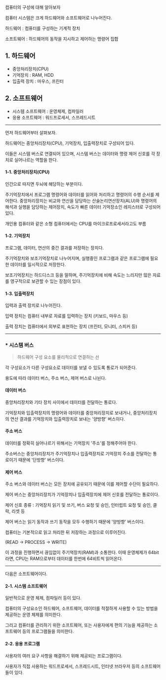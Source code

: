 컴퓨터의 구성에 대해 알아보자

컴퓨터 시스템은 크게 하드웨어와 소프트웨어로 나누어진다.

하드웨어 : 컴퓨터를 구성하는 기계적 장치

소프트웨어 : 하드웨어의 동작을 지시하고 제어하는 명령어 집합

## 1. 하드웨어
- 중앙처리장치(CPU)
- 기억장치 : RAM, HDD
- 입출력 장치 : 마우스, 프린터

## 2. 소프트웨어
- 시스템 소프트웨어 : 운영체제, 컴파일러
- 응용 소프트웨어 : 워드프로세서, 스프레드시트
 
***
먼저 하드웨어부터 살펴보자.

하드웨어는 중앙처리장치(CPU), 기억장치, 입출력장치로 구성되어 있다.

이들은 시스템 버스로 연결되어 있으며, 시스템 버스는 데이터와 명령 제어 신호를 각 장치로 실어나르는 역할을 한다.

 

#### 1-1. 중앙처리장치(CPU)
인간으로 따지면 두뇌에 해당하는 부분이다.

주기억장치에서 프로그램 명령어와 데이터를 읽어와 처리하고 명령어의 수행 순서를 제어한다. 중앙처리장치는 비교와 연산을 담당하는 산술논리연산장치(ALU)와 명령어의 해석과 실행을 담당하는 제어장치, 속도가 빠른 데이터 기억장소인 레지스터로 구성되어있다.

개인용 컴퓨터와 같은 소형 컴퓨터에서는 CPU를 마이크로프로세서라고도 부름


#### 1-2. 기억장치
프로그램, 데이터, 연산의 중간 결과를 저장하는 장치다.

주기억장치와 보조기억장치로 나누어지며, 실행중인 프로그램과 같은 프로그램에 필요한 데이터를 일시적으로 저장한다.

보조기억장치는 하드디스크 등을 말하며, 주기억장치에 비해 속도는 느리지만 많은 자료를 영구적으로 보관할 수 있는 장점이 있다.


#### 1-3. 입출력장치
입력과 출력 장치로 나누어진다.

입력 장치는 컴퓨터 내부로 자료를 입력하는 장치 (키보드, 마우스 등)

출력 장치는 컴퓨터에서 외부로 표현하는 장치 (프린터, 모니터, 스피커 등)

***
### * 시스템 버스
> 하드웨어 구성 요소를 물리적으로 연결하는 선

각 구성요소가 다른 구성요소로 데이터를 보낼 수 있도록 통로가 되어준다.

용도에 따라 데이터 버스, 주소 버스, 제어 버스로 나뉜다.


#### 데이터 버스
중앙처리장치와 기타 장치 사이에서 데이터를 전달하는 통로다.

기억장치와 입출력장치의 명령어와 데이터를 중앙처리장치로 보내거나, 중앙처리장치의 연산 결과를 기억장치와 입출력장치로 보내는 '양방향' 버스이다.

#### 주소 버스
데이터를 정확히 실어나르기 위해서는 기억장치 '주소'를 정해주어야 한다.

주소버스는 중앙처리장치가 주기억장치나 입출력장치로 기억장치 주소를 전달하는 통로이기 때문에 '단방향' 버스이다.

#### 제어 버스
주소 버스와 데이터 버스는 모든 장치에 공유되기 때문에 이를 제어할 수단이 필요하다.

제어 버스는 중앙처리장치가 기억장치나 입출력장치에 제어 신호를 전달하는 통로이다.

제어 신호 종류 : 기억장치 읽기 및 쓰기, 버스 요청 및 승인, 인터럽트 요청 및 승인, 클락, 리셋 등

제어 버스는 읽기 동작과 쓰기 동작을 모두 수행하기 때문에 '양방향' 버스이다.

 
컴퓨터는 기본적으로 읽고 처리한 뒤 저장하는 과정으로 이루어진다.

(READ → PROCESS → WRITE)

이 과정을 진행하면서 끊임없이 주기억장치(RAM)과 소통한다. 이때 운영체제가 64bit라면, CPU는 RAM으로부터 데이터를 한번에 64비트씩 읽어온다.

***
다음은 소프트웨어이다.

#### 2-1. 시스템 소프트웨어
 
일반적으로 운영 체제, 컴파일러 등이 있다.

컴퓨터의 구성요소인 하드웨어, 소프트웨어, 데이터를 적절하게 사용할 수 있는 방법을 제공하는 운영 체제를 의미한다. 

그리고 컴퓨터를 관리하기 위한 소프트웨어, 또는 사용자에게 편의 기능을 제공하는 소프트웨어 등의 프로그램들을 의미한다.


#### 2-2. 응용 프로그램
 
사용자의 여러 요구 사항을 해결하기 위해 제공되는 프로그램이다. 

사용자가 직접 사용하는 워드프로세서, 스프레드시트, 인터넷 브라우저 등의 소프트웨어들이 있다.
